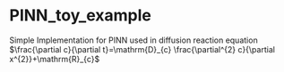 # PINN_toy_example
Simple Implementation for PINN used in diffusion reaction equation
$\frac{\partial c}{\partial t}=\mathrm{D}_{c} \frac{\partial^{2} c}{\partial x^{2}}+\mathrm{R}_{c}$
